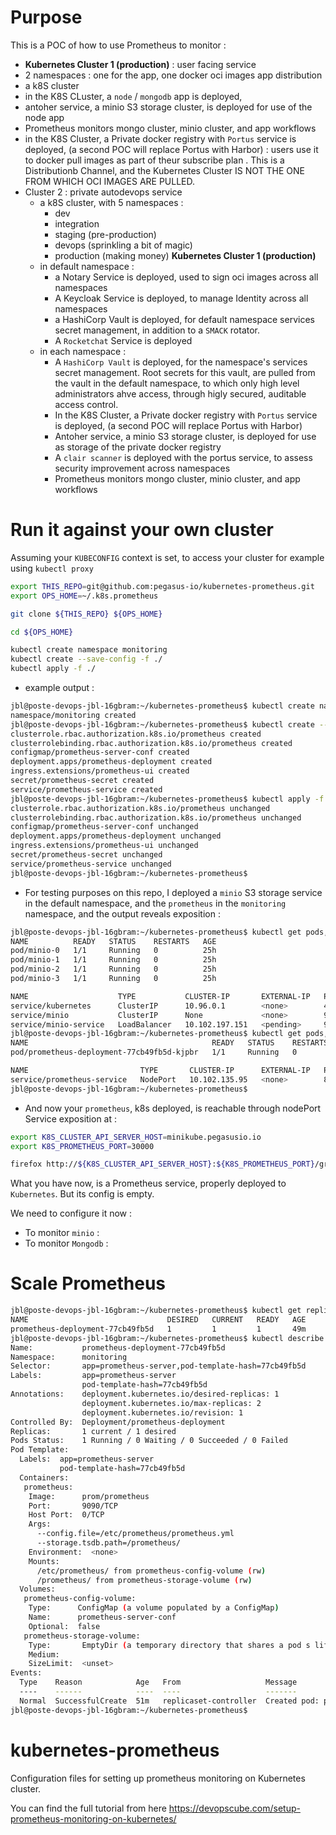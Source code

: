 # Purpose

This is a POC of how to use Prometheus to monitor :

*  **Kubernetes Cluster 1 (production)** : user facing service
  * 2 namespaces : one for the app, one docker oci images app distribution
  * a k8S cluster
  * in the K8S CLuster, a `node` / `mongodb` app is deployed,
  * antoher service, a minio S3 storage cluster, is deployed for use of the node app
  * Prometheus monitors mongo cluster, minio cluster, and app workflows
  * in the K8S Cluster, a Private docker registry with `Portus` service is deployed, (a second POC will replace Portus with Harbor) : users use it to docker pull images as part of theur subscribe plan . This is a Distributionb Channel, and the Kubernetes Cluster IS NOT THE ONE FROM WHICH OCI IMAGES ARE PULLED.
* Cluster 2 : private autodevops service
  * a k8S cluster, with 5 namespaces :
    * dev
    * integration
    * staging (pre-production)
    * devops (sprinkling a bit of magic)
    * production (making money) **Kubernetes Cluster 1 (production)**
  * in default namespace :
    * a Notary Service is deployed, used to sign oci images across all namespaces
    * A Keycloak Service is deployed, to manage Identity across all namespaces
    * a HashiCorp Vault is deployed, for default namespace services secret management, in addition to a `SMACK` rotator.
    * A `Rocketchat` Service is deployed
  * in each namespace :
    * A `HashiCorp Vault` is deployed, for the namespace's services secret management. Root secrets for this vault, are pulled from the vault in the default namespace, to which only high level administrators ahve access, through higly secured, auditable access control.
    * In the K8S Cluster, a Private docker registry with `Portus` service is deployed, (a second POC will replace Portus with Harbor)
    * Antoher service, a minio S3 storage cluster, is deployed for use as storage of the private docker registry
    * A `clair scanner` is deployed with the portus service, to assess security improvement across namespaces
    * Prometheus monitors mongo cluster, minio cluster, and app workflows


# Run it against your own cluster

Assuming your `KUBECONFIG` context is set, to access your cluster for example using `kubectl proxy`

```bash
export THIS_REPO=git@github.com:pegasus-io/kubernetes-prometheus.git
export OPS_HOME=~/.k8s.prometheus

git clone ${THIS_REPO} ${OPS_HOME}

cd ${OPS_HOME}

kubectl create namespace monitoring
kubectl create --save-config -f ./
kubectl apply -f ./
```

* example output :

```bash
jbl@poste-devops-jbl-16gbram:~/kubernetes-prometheus$ kubectl create namespace monitoring
namespace/monitoring created
jbl@poste-devops-jbl-16gbram:~/kubernetes-prometheus$ kubectl create --save-config -f ./
clusterrole.rbac.authorization.k8s.io/prometheus created
clusterrolebinding.rbac.authorization.k8s.io/prometheus created
configmap/prometheus-server-conf created
deployment.apps/prometheus-deployment created
ingress.extensions/prometheus-ui created
secret/prometheus-secret created
service/prometheus-service created
jbl@poste-devops-jbl-16gbram:~/kubernetes-prometheus$ kubectl apply -f ./
clusterrole.rbac.authorization.k8s.io/prometheus unchanged
clusterrolebinding.rbac.authorization.k8s.io/prometheus unchanged
configmap/prometheus-server-conf unchanged
deployment.apps/prometheus-deployment unchanged
ingress.extensions/prometheus-ui unchanged
secret/prometheus-secret unchanged
service/prometheus-service unchanged
jbl@poste-devops-jbl-16gbram:~/kubernetes-prometheus$
```
* For testing purposes on this repo, I deployed a `minio` S3 storage service in the default namespace, and the `prometheus` in the `monitoring` namespace, and the output reveals exposition :

```bash
jbl@poste-devops-jbl-16gbram:~/kubernetes-prometheus$ kubectl get pods,svc
NAME          READY   STATUS    RESTARTS   AGE
pod/minio-0   1/1     Running   0          25h
pod/minio-1   1/1     Running   0          25h
pod/minio-2   1/1     Running   0          25h
pod/minio-3   1/1     Running   0          25h

NAME                    TYPE           CLUSTER-IP       EXTERNAL-IP   PORT(S)          AGE
service/kubernetes      ClusterIP      10.96.0.1        <none>        443/TCP          25h
service/minio           ClusterIP      None             <none>        9000/TCP         25h
service/minio-service   LoadBalancer   10.102.197.151   <pending>     9000:30138/TCP   25h
jbl@poste-devops-jbl-16gbram:~/kubernetes-prometheus$ kubectl get pods,svc -n monitoring
NAME                                         READY   STATUS    RESTARTS   AGE
pod/prometheus-deployment-77cb49fb5d-kjpbr   1/1     Running   0          2m4s

NAME                         TYPE       CLUSTER-IP      EXTERNAL-IP   PORT(S)          AGE
service/prometheus-service   NodePort   10.102.135.95   <none>        8080:30000/TCP   2m4s
jbl@poste-devops-jbl-16gbram:~/kubernetes-prometheus$
```

* And now your `prometheus`, k8s deployed, is reachable through nodePort Service exposition at :

```bash
export K8S_CLUSTER_API_SERVER_HOST=minikube.pegasusio.io
export K8S_PROMETHEUS_PORT=30000

firefox http://${K8S_CLUSTER_API_SERVER_HOST}:${K8S_PROMETHEUS_PORT}/graph

```

What you have now, is a Prometheus service, properly deployed to `Kubernetes`. But its config is empty.

We need to configure it now :
* To monitor `minio` :
* To monitor `Mongodb` :

# Scale Prometheus

```bash
jbl@poste-devops-jbl-16gbram:~/kubernetes-prometheus$ kubectl get replicasets -n monitoring
NAME                               DESIRED   CURRENT   READY   AGE
prometheus-deployment-77cb49fb5d   1         1         1       49m
jbl@poste-devops-jbl-16gbram:~/kubernetes-prometheus$ kubectl describe replicaset prometheus-deployment-77cb49fb5d -n monitoring
Name:           prometheus-deployment-77cb49fb5d
Namespace:      monitoring
Selector:       app=prometheus-server,pod-template-hash=77cb49fb5d
Labels:         app=prometheus-server
                pod-template-hash=77cb49fb5d
Annotations:    deployment.kubernetes.io/desired-replicas: 1
                deployment.kubernetes.io/max-replicas: 2
                deployment.kubernetes.io/revision: 1
Controlled By:  Deployment/prometheus-deployment
Replicas:       1 current / 1 desired
Pods Status:    1 Running / 0 Waiting / 0 Succeeded / 0 Failed
Pod Template:
  Labels:  app=prometheus-server
           pod-template-hash=77cb49fb5d
  Containers:
   prometheus:
    Image:      prom/prometheus
    Port:       9090/TCP
    Host Port:  0/TCP
    Args:
      --config.file=/etc/prometheus/prometheus.yml
      --storage.tsdb.path=/prometheus/
    Environment:  <none>
    Mounts:
      /etc/prometheus/ from prometheus-config-volume (rw)
      /prometheus/ from prometheus-storage-volume (rw)
  Volumes:
   prometheus-config-volume:
    Type:      ConfigMap (a volume populated by a ConfigMap)
    Name:      prometheus-server-conf
    Optional:  false
   prometheus-storage-volume:
    Type:       EmptyDir (a temporary directory that shares a pod s lifetime)
    Medium:
    SizeLimit:  <unset>
Events:
  Type    Reason            Age   From                   Message
  ----    ------            ----  ----                   -------
  Normal  SuccessfulCreate  51m   replicaset-controller  Created pod: prometheus-deployment-77cb49fb5d-kjpbr
jbl@poste-devops-jbl-16gbram:~/kubernetes-prometheus$
```


# kubernetes-prometheus

Configuration files for setting up prometheus monitoring on Kubernetes cluster.

You can find the full tutorial from here https://devopscube.com/setup-prometheus-monitoring-on-kubernetes/
